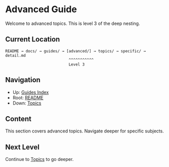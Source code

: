 # Advanced Guide

Welcome to advanced topics. This is level 3 of the deep nesting.

## Current Location

```
README → docs/ → guides/ → [advanced/] → topics/ → specific/ → detail.md
                            ^^^^^^^^^^^
                            Level 3
```

## Navigation

- Up: [Guides Index](../index.md)
- Root: [README](../../../README.md)
- Down: [Topics](./topics/index.md)

## Content

This section covers advanced topics. Navigate deeper for specific subjects.

## Next Level

Continue to [Topics](./topics/index.md) to go deeper.
